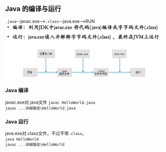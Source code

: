 ## Java 的编译与运行  
  
`.java`--javac.exe-->`.class`--java.exe-->RUN  
![process](pics/process.png)  
  
### Java 编译
javac.exe对.java文件
`javac HelloWorld.java`  
`javac ...详细路径\HelloWorld.java`  
  
### Java 运行
java.exe对.class文件，不过不带`.class`。  
`java HelloWorld`  
`javac ...详细路径\HelloWorld`
